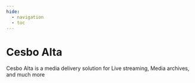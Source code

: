 ```yaml
---
hide:
  - navigation
  - toc
---
```


# Cesbo Alta

Cesbo Alta is a media delivery solution for Live streaming, Media archives, and much more
